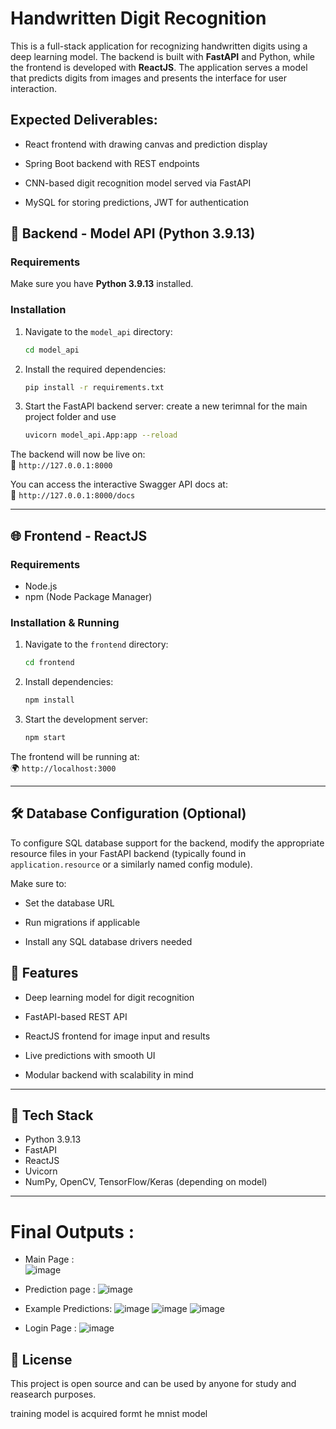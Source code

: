 # Handwritten Digit Recognition

This is a full-stack application for recognizing handwritten digits using a deep learning model. The backend is built with **FastAPI** and Python, while the frontend is developed with **ReactJS**. The application serves a model that predicts digits from images and presents the interface for user interaction.

## Expected Deliverables:

- React frontend with drawing canvas and prediction display 

- Spring Boot backend with REST endpoints 

- CNN-based digit recognition model served via FastAPI 

- MySQL for storing predictions, JWT for authentication 


## 🧠 Backend - Model API (Python 3.9.13)

### Requirements

Make sure you have **Python 3.9.13** installed.

### Installation

1. Navigate to the `model_api` directory:

    ```bash
    cd model_api
    ```

2. Install the required dependencies:

    ```bash
    pip install -r requirements.txt
    ```

3. Start the FastAPI backend server:
create a new terimnal for the main project folder and use

    ```bash
    uvicorn model_api.App:app --reload
    ```

The backend will now be live on:  
📍 `http://127.0.0.1:8000`

You can access the interactive Swagger API docs at:  
🧪 `http://127.0.0.1:8000/docs`

---

## 🌐 Frontend - ReactJS

### Requirements

- Node.js
- npm (Node Package Manager)

### Installation & Running

1. Navigate to the `frontend` directory:

    ```bash
    cd frontend
    ```

2. Install dependencies:

    ```bash
    npm install
    ```

3. Start the development server:

    ```bash
    npm start
    ```

The frontend will be running at:  
🌍 `http://localhost:3000`

---

## 🛠️ Database Configuration (Optional)

To configure SQL database support for the backend, modify the appropriate resource files in your FastAPI backend (typically found in `application.resource` or a similarly named config module).

Make sure to:

- Set the database URL

- Run migrations if applicable

- Install any SQL database drivers needed

## 🚀 Features
- Deep learning model for digit recognition
  
- FastAPI-based REST API

- ReactJS frontend for image input and results

- Live predictions with smooth UI

- Modular backend with scalability in mind

---

## 🧪 Tech Stack

- Python 3.9.13
- FastAPI
- ReactJS
- Uvicorn
- NumPy, OpenCV, TensorFlow/Keras (depending on model)

---
# Final Outputs :

- Main Page :  
![image](https://github.com/user-attachments/assets/d7c52269-2374-4e4e-8077-1e93ea05cb03)

- Prediction page :
![image](https://github.com/user-attachments/assets/46fb5041-d911-4cf0-849c-6e279615eb70)

- Example Predictions:
![image](https://github.com/user-attachments/assets/1f7b0df8-69b3-44ae-a7b2-488db5468e12)
![image](https://github.com/user-attachments/assets/01a1747d-dabb-4078-be7a-6de63c10d43d)
![image](https://github.com/user-attachments/assets/ea5426bf-c455-4806-bc12-7485cbd4560f)

- Login Page :
![image](https://github.com/user-attachments/assets/7df7aa3c-53b5-4bef-bf39-15aa34ae247b)



## 📜 License

This project is open source and can be used by anyone for study and reasearch purposes. 

training model is acquired formt he mnist model

